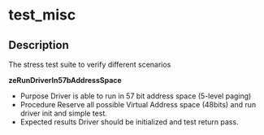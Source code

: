 # test_misc

## Description
The stress test suite to verify different scenarios

**zeRunDriverIn57bAddressSpace**
* Purpose
Driver is able to run in 57 bit address space (5-level paging)
* Procedure
Reserve all possible Virtual Address space (48bits) and run driver init and simple test.
* Expected results
Driver should be initialized and test return pass.


